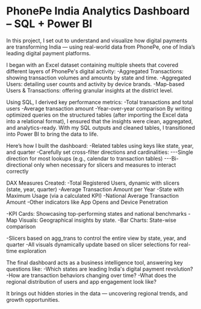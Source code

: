 # PhonePe India Analytics Dashboard – SQL + Power BI
In this project, I set out to understand and visualize how digital payments are transforming India — using real-world data from PhonePe, one of India’s leading digital payment platforms.

I began with an Excel dataset containing multiple sheets that covered different layers of PhonePe's digital activity:
-Aggregated Transactions: showing transaction volumes and amounts by state and time.
-Aggregated Users: detailing user counts and activity by device brands.
-Map-based Users & Transactions: offering granular insights at the district level.

Using SQL, I derived key performance metrics:
-Total transactions and total users
-Average transaction amount
-Year-over-year comparison
By writing optimized queries on the structured tables (after importing the Excel data into a relational format), I ensured that the insights were clean, aggregated, and analytics-ready.
With my SQL outputs and cleaned tables, I transitioned into Power BI to bring the data to life.

Here’s how I built the dashboard:
-Related tables using keys like state, year, and quarter
-Carefully set cross-filter directions and cardinalities:
---Single direction for most lookups (e.g., calendar to transaction tables)
---Bi-directional only when necessary for slicers and measures to interact correctly

DAX Measures Created:
-Total Registered Users, dynamic with slicers (state, year, quarter)
-Average Transaction Amount per Year
-State with Maximum Usage (via a calculated KPI)
-National Average Transaction Amount
-Other indicators like App Opens and Device Penetration

-KPI Cards: Showcasing top-performing states and national benchmarks
-Map Visuals: Geographical insights by state.
-Bar Charts: State-wise comparison

-Slicers based on agg_trans to control the entire view by state, year, and quarter
-All visuals dynamically update based on slicer selections for real-time exploration

The final dashboard acts as a business intelligence tool, answering key questions like:
-Which states are leading India's digital payment revolution?
-How are transaction behaviors changing over time?
-What does the regional distribution of users and app engagement look like?

It brings out hidden stories in the data — uncovering regional trends, and growth opportunities.
